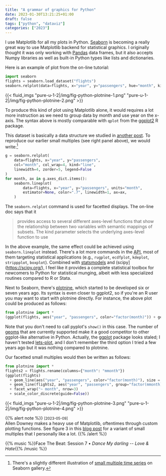 ```yaml
---
title: "A grammar of graphics for Python"
date: 2023-01-30T13:21:25+01:00
draft: false
tags: ["python", "dataviz"]
categories: ["2023"]
---
```


I use Matplotlib for all my plots in Python. [Seaborn](https://seaborn.pydata.org/) is becoming a really great way to use Matplotlib backend for statistical graphics. I originally thought it was only working with [Pandas](https://pandas.pydata.org/) data frames, but it also accepts Numpy libraries as well as built-in Python types like lists and dictionaries.

Here is an example of plot from the on-line tutorial:

```python
import seaborn
flights = seaborn.load_dataset("flights")
seaborn.relplot(data=flights, x="year", y="passengers", hue="month", kind="line")
```

{{< fluid_imgs
"pure-u-1-2|/img/fig-python-plotnine-1.png"
"pure-u-1-2|/img/fig-python-plotnine-2.png" >}}

To produce this kind of plot using Matplotlib alone, it would requires a lot more instruction as we need to group data by month and use year on the x-axis. The syntax above is mostly comparable with `qplot` from the [ggplot2](https://ggplot2.tidyverse.org/) R package.

This dataset is basically a data structure we studied in [another post](https://aliquote.org/post/stata-plot-01/). To reproduce our earlier small multiples (see right panel above), we would write:[^1]

```python
g = seaborn.relplot(
    data=flights, x="year", y="passengers",
    col="month", col_wrap=4, kind="line",
    linewidth=4, zorder=5, legend=False
)
for month, ax in g.axes_dict.items():
    seaborn.lineplot(
        data=flights, x="year", y="passengers", units="month",
        estimator=None, color=".7", linewidth=1, ax=ax,
    )
```

The `seaborn.relplot` command is used for facetted displays. The on-line doc says that it

> provides access to several different axes-level functions that show the relationship between two variables with semantic mappings of subsets. The kind parameter selects the underlying axes-level function to use

In the above example, the same effect could be achieved using `seaborn.lineplot` instead. There's a lot more commands in the [API](https://seaborn.pydata.org/api.html), most of them targeting statistical applications (e.g., `rugplot`, `ecdfplot`, `kdeplot`, `strippplot`, `boxplot`). Combined with [statsmodels](https://www.statsmodels.org/stable/index.html) and (scipy](https://scipy.org/), I feel like it provides a complete statistical toolbox for newcomers to Python for statistical munging, albeit with less specialized routines compared to R or Stata.

Next to Seaborn, there's [plotnine](https://plotnine.readthedocs.io/en/stable/), which started to be developed six or seven years ago. Its syntax is even closer to ggplot2, so if you're an R user you may want to start with plotnine directly. For instance, the above plot could be produced as follows:

```python
from plotnine import *
(ggplot(flights, aes("year", "passengers", color="factor(month)")) + geom_line())
```

Note that you don't need to call pyplot's `show()` in this case. The number of [geoms](https://plotnine.readthedocs.io/en/stable/api.html#geoms) that are currently supported make it a good competitor to other ggplot-like alternative in Python. Actually, the [ggplot](https://github.com/yhat/ggpy) package looks staled; I haven't tested [lets-plot](https://lets-plot.org/), and I don't remember the third option I tried a few years ago but it was nothing compared to plotnine.

Our facetted small multiples would then be written as follows:

```python
from plotnine import *
flights2 = flights.rename(columns={"month": "mmonth"})
(ggplot(flights)
  + geom_line(aes("year", "passengers", color="factor(month)"), size = 3)
  + geom_line(flights2, aes("year", "passengers", group="factor(mmonth)"), color="grey")
  + facet_wrap("~ month", nrow=3)
  + scale_color_discrete(guide=False))
```

{{< fluid_imgs
"pure-u-1-2|/img/fig-python-plotnine-3.png"
"pure-u-1-2|/img/fig-python-plotnine-4.png" >}}

{{% alert note %}}
<small>[2023-05-09]</small><br>
Allen Downey makes a heavy use of Matplotlib, oftentimes through custom plotting functions. See figure 3 in this [blog post](https://www.allendowney.com/blog/2023/04/24/the-overton-paradox/) for a variant of small multiples that I personally like a lot.
{{% /alert %}}

{{% music %}}Face The Beat: Session 7 • _Dance My darling -- Love & Hate_{{% /music %}}

[^1]: There's a slightly different illustration of [small multiple time series](https://seaborn.pydata.org/examples/timeseries_facets.html) on Seaborn gallery.
